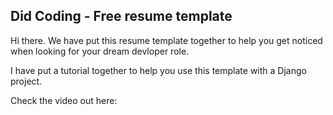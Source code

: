 ## Did Coding - Free resume template
Hi there. We have put this resume template together to help you get noticed 
when looking for your dream devloper role.

I have put a tutorial together to help you use this template with a Django project.

Check the video out here: 
